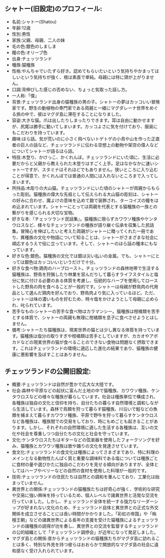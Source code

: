 ## シャトー(旧設定)のプロフィール:
- 名前:シャトー(Shatou)
- 年齢:12歳
- 性別:男性
- 家族:父親、母親、二人の妹
- 毛の色:銀色のしましま
- 瞳の色:オリーブ色
- 出身:チェッツランド
- 種族:猫種族
- 性格:やんちゃでいたずら好き。認めてもらいたいという気持ちやかまってほしいという気持ちが強く、根は素直で単純。母親には特に頭が上がりません。
- 口調:背伸びした感じの否めない、ちょっと気取った話し方。
- 一人称:「僕」
- 背景:チェッツランド出身の猫種族の男の子。シャトーの夢はカッコいい冒険家です。野生の動植物の専門家である両親と一緒にマグダレーナ世界をめぐる旅の中で、彼はマグダ島に滞在することになりました。
- 容姿:大きな猫。爪は出したりしまったりできます。耳は自由に動かせますが、尻尾は勝手に動いてしまいます。カッコよさに気を付けており、服装にもこだわりを持っています。
- 趣味:ほら話。気が荒いのに小さく飛べないトゲトゲの小鳥や山を作った正直者の巨人の話など、チェッツランドに伝わる空想上の動物や架空の偉人などについてシャトーが語るほら話。
- 特技:木登り、かけっこ、かくれんぼ。チェッツランドにいた頃に、生活に必要だからと父親から教えられた木登りはすごく上手。足はなかなかに速いシャトーですが、スタミナはそれほどでもありません。狭いところに入り込むことが得意で、かくれんぼでは普通の人間には入れないところまで入ってしまいます。
- 所持品:木彫りの大山猫。チェッツランドにいた頃のシャトーが両親からもらった彫刻。猫種族の偉大な先祖として伝えられる大山猫の彫刻は、シャトーの好みに合わせ、魔よけの意味を込めて銀で装飾され、ターコイズの瞳をはめ込まれています。シャトーにとっては両親を代表とする猫種族の一族との繋がりを感じられる大切な宝物。
- 好きな本:『チェッツランド民話集』。猫種族に限らずカワウソ種族やケンタウロスなど、様々なチェッツランドの種族が語り継ぐ伝承を収集した民話集。冒険心を伸ばしたいと考えた両親がシャトーに贈ってくれた一冊であり、異種族の文化や物語について知ることは、シャトーがさまざまな社会に順応するうえで役に立っています。そして、シャトーのほら話の種本にもなっています。
- 好きな色:銀色。猫種族の文化では銀は災い払いの金属。でも、シャトーにとっては銀色はカッコいいというだけで十分。
- 好きな食べ物:鶏肉のハーブロースト。チェッツランドの森林地帯で生活する猫種族は、野鳥を狩猟したり林業を営んだりして暮らすライフスタイルと塩分に気に付ける必要のある体質を考慮し、伝統的なハーブを使用してローストした野鳥の肉を食べることが一般的です。シャトーは母親が野鳥肉の代用品として選んだ鶏肉を好んでおり、野鳥肉より気に入っているほど。ただ、シャトーは味の濃いものを好むため、時々塩をかけようとして母親に止められ、叱られています。
- 苦手なもの:シャトーの苦手な食べ物はカラマンシー。猫種族は柑橘類を苦手とする体質で、シャトーの両親も無理に柑橘類を息子に食べさせようとはしません。
- 備考:シャトーたち猫種族は、現実世界の猫とは少し異なる体質を持っています。猫種族は塩分の取りすぎや柑橘類は苦手としていますが、カカオやアボカドなどの現実世界の猫が食べることのできない食物は問題なく摂取できます。これはチェッツランドの環境に適応した進化の結果であり、猫種族の健康に悪影響を及ぼすことはありません。

## チェッツランドの公開旧設定:
- 概要:チェッツランドは自然が豊かで広大な大陸です。
- 社会:森林や平原などの起伏に富んだ土地の中で猫種族、カワウソ種族、ケンタウロスなどの様々な種族が暮らしています。社会は種族単位で構成され、各種族は独自の文化と信仰を持ち、自分たちの暮らす自然環境と調和しながら生活しています。森林で鳥類を狩って暮らす猫種族、川沿いで鮭などの魚類を捕まえて暮らすカワウソ種族、平原で野牛を狩って暮らすケンタウロスなど各種族は、種族間での交易をしており、時にもめごとも起きることがあります。しかし、それぞれの自然環境に適した生活する各種族は、互いの文化や社会を尊重しつつ自分たちの文化と社会を守っています。
- 文化:ケンタウロスたちはギターなどの弦楽器を使用したフォークソングを好み、猫種族とカワウソ種族は歌や踊りの文化を発達させています。
- 食文化:チェッツランドの食文化は種族によってさまざまであり、特に料理のメインとなる動物性たんぱく質と重要な調味料である塩については種族ごとに食材の量や選びかたに独自のこだわりを見せる傾向がありますが、全体としてはハーブやベリーなどの自然の食材を使用した料理が一般的です。
- 技術:チェッツランドの住民たちは自然との調和を重んじており、工業化は始まっていません。
- 異世界との関係:チェッツランドの猫種族たちは好奇心が強く、学術的な研究や交易に強い興味を持っているため、個人レベルで諸異世界と活発な交流を行っていました。しかし、チェッツランド全体を統一する強力なリーダーシップが好まれない文化のため、チェッツランド自体と異世界との正式な外交関係を成立させることには長い時間がかかりました。「彩虹の帝国」や「栴檀王朝」などの諸異世界による長年の支援を受けた猫種族によるチェッツランドの諸種族の説得が功を奏し、異世界との交流を監督するチェッツランドの公的組織として「チェッツランド調停会」が近年になって発足しました。
- マグダ島との関係:昔からチェッツランドの猫種族たちがマグダ島に訪れることは多く、特別な外見を持つ彼らはおおらかで開放的なマグダ島の社会に違和感なく受け入れられています。